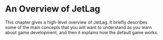# An Overview of JetLag

This chapter gives a high-level overview of JetLag.  It briefly describes some
of the main concepts that you will want to understand as you learn about game
development, and then it explains how the default game works.
